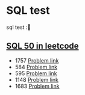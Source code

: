 # SQL test
sql test :📖

## [SQL 50 in leetcode](https://leetcode.com/studyplan/top-sql-50/)
  - 1757 [Problem link](https://leetcode.com/problems/recyclable-and-low-fat-products/description/?envType=study-plan-v2&envId=top-sql-50)
  - 584 [Problem link](https://leetcode.com/problems/find-customer-referee/description/?envType=study-plan-v2&envId=top-sql-50)
  - 595 [Problem link](https://leetcode.com/problems/big-countries/description/?envType=study-plan-v2&envId=top-sql-50)
  - 1148 [Problem link](https://leetcode.com/problems/article-views-i/description/?envType=study-plan-v2&envId=top-sql-50)
  - 1683 [Problem link](https://leetcode.com/problems/invalid-tweets/description/?envType=study-plan-v2&envId=top-sql-50)

